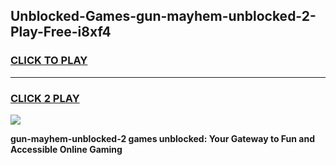 
## Unblocked-Games-gun-mayhem-unblocked-2-Play-Free-i8xf4
<h3>
<a href="https://premium76.site?title=gun-mayhem-unblocked-2&ref=10A">CLICK TO PLAY</a></h3>
<hr>

<h3>
<a href="https://premium76.site?title=gun-mayhem-unblocked-2&ref=10A">CLICK 2 PLAY</a>
  
</h3>

<a href="https://premium76.site?title=gun-mayhem-unblocked-2&ref=10A"><img src="https://clearcache.store/games.png"></a>


**gun-mayhem-unblocked-2 games unblocked: Your Gateway to Fun and Accessible Online Gaming**
